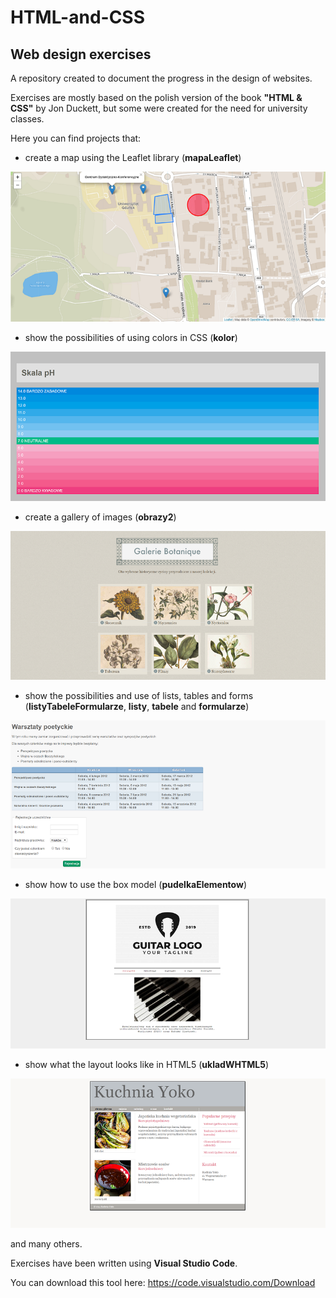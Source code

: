# HTML-and-CSS
## Web design exercises

A repository created to document the progress in the design of websites.

Exercises are mostly based on the polish version of the book **"HTML & CSS"** by Jon Duckett, but some were created for the need for university classes.

Here you can find projects that:
* create a map using the Leaflet library (**mapaLeaflet**)

![Leaflet map](https://github.com/justynagapys/HTML-and-CSS/blob/master/ImagesReadme/leafletmap.png)

* show the possibilities of using colors in CSS (**kolor**)

![PHScale](https://github.com/justynagapys/HTML-and-CSS/blob/master/ImagesReadme/PHscale.png)

* create a gallery of images (**obrazy2**)

![ImagesFlowers](https://github.com/justynagapys/HTML-and-CSS/blob/master/ImagesReadme/flowers.png)

* show the possibilities and use of lists, tables and forms (**listyTabeleFormularze**, **listy**, **tabele** and **formularze**)

![Forms](https://github.com/justynagapys/HTML-and-CSS/blob/master/ImagesReadme/forms.png)

* show how to use the box model (**pudelkaElementow**)

![GuitarShop](https://github.com/justynagapys/HTML-and-CSS/blob/master/ImagesReadme/guitar.png)

* show what the layout looks like in HTML5 (**ukladWHTML5**)

![KitchenYoko](https://github.com/justynagapys/HTML-and-CSS/blob/master/ImagesReadme/kitchen.png)

and many others.

Exercises have been written using **Visual Studio Code**.

You can download this tool here: https://code.visualstudio.com/Download
